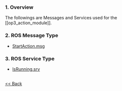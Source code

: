 ### 1. Overview
The followings are Messages and Services used for the [[op3_action_module]].  

### 2. ROS Message Type
* [StartAction.msg]  

### 3. ROS Service Type
* [IsRunning.srv]

<br>[&lt;&lt; Back]

[StartAction.msg]:https://github.com/ROBOTIS-GIT/ROBOTIS-Documents/wiki/op3_StartAction.msg
[IsRunning.srv]:https://github.com/ROBOTIS-GIT/ROBOTIS-Documents/wiki/op3_IsRunning.srv
[&lt;&lt; Back]:[ROBOTIS-OP3-msgs.md]
